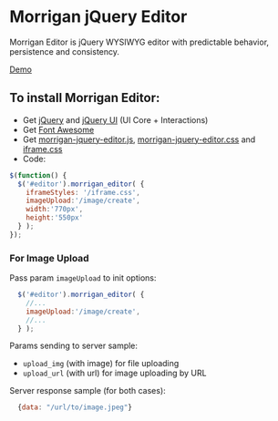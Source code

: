 # Morrigan jQuery Editor
Morrigan Editor is jQuery WYSIWYG editor with predictable behavior, persistence and consistency.

[Demo](http://morrigan-editor.org/)
## To install Morrigan Editor:
* Get [jQuery](http://jquery.com/download/) and [jQuery UI](http://jqueryui.com/download/#!version=1.10.4&themeParams=none&components=1111111110000000000000000000000000) (UI Core + Interactions)
* Get [Font Awesome](http://fortawesome.github.io/Font-Awesome/get-started/)
* Get [morrigan-jquery-editor.js](https://github.com/salkar/morrigan-jquery-editor/blob/master/morrigan-jquery-editor.js), [morrigan-jquery-editor.css](https://github.com/salkar/morrigan-jquery-editor/blob/master/css/morrigan-jquery-editor.css) and [iframe.css](https://github.com/salkar/morrigan-jquery-editor/blob/master/css/iframe.css)
* Code:
```javascript
$(function() {
  $('#editor').morrigan_editor( {
    iframeStyles: '/iframe.css',
    imageUpload:'/image/create',
    width:'770px',
    height:'550px'
  } );
});
```

### For Image Upload

Pass param ```imageUpload``` to init options:
```javascript
  $('#editor').morrigan_editor( {
    //...
    imageUpload:'/image/create',
    //...
  } );
```

Params sending to server sample:
* ```upload_img``` (with image) for file uploading
* ```upload_url``` (with url) for image uploading by URL

Server response sample (for both cases):
```javascript
  {data: "/url/to/image.jpeg"}
```
